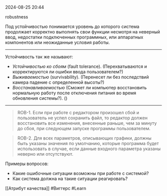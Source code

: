  2024-08-25 20:44

robustness

Под устойчивостью понимается уровень до которого система продолжает корректно выполнять свои функции несмотря на неверный ввод, недостатки подключенных программных, или аппаратных компонентов или неожиданные условия работы.

***
Устойчивость так же называют:
- *Устойчивостью ко сбоям* (fault tolerance). (Перехватываются и корректируются ли ошибки ввода пользователем?)
- *Выживаемостью* (survivability). (Перенесет ли без последствий камера падение с определенной высоты?)
- *Восстанавливаемостью* (Сможет ли компьютер восстановить нормальную работу после отключения питания во время обновления системы?). ()
***

>ROB-1. Если при работе с редактором произошел сбой и пользователь не успел сохранить файл, то редактор должен восстановить все изменения, внесенные раньше, чем за минуту до сбоя, при следующем запуске программы пользователем.

>ROB-2. Для всех параметров, описывающих графики, должны быть указаны значения по умолчанию, которые программа будет использовать в случае, если данные входного параметра указаны неверно или отсутствуют.

Примеры вопросов:
- Какие ошибочные ситуации возможны при работе с системой?
- Как система должна на такие ситуации реагировать?


[[Атрибут качества]]
#Виггерс 
#Learn